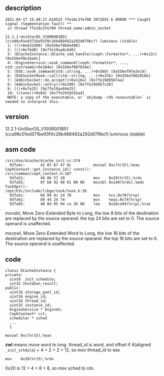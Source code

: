 ## description
```
2021-04-17 15:48:17.618525 7fe18c3fe700 3072691 6 ERROR *** Caught signal (Segmentation fault) **
 in thread 7fe18c3fe700 thread_name:admin_socket

12.2.1-UniStorOS_V100R001B51 (cca98c01ed371be93f0c26b488492a292d079bcf) luminous (stable)
 1: (()+0x632d90) [0x556ef0b0ed90]
 2: (()+0xf6d0) [0x7fe19aa8c6d0]
 3: (DCacheInstance::DCache_cmd_handle((ceph::Formatter*, ...)+0x12c) [0x556ef0e1ba4c]
 4: (EngineService::asok_command((ceph::Formatter*, ..., std::ostream&)+0x184e) [0x556ef087834e]
 5: (DSE::asok_command(std::string, ...)+0x568) [0x556ef07e2ec8]
 6: (DSESocketHook::call(std::string, ...)+0x25b) [0x556ef082016b]
 7: (AdminSocket::do_accept()+0x116a) [0x7fe19d9567aa]
 8: (AdminSocket::entry()+0x290) [0x7fe19d957c20]
 9: (()+0x7e25) [0x7fe19aa84e25]
 10: (clone()+0x6d) [0x7fe193dd1bad]
 NOTE: a copy of the executable, or `objdump -rdS <executable>` is needed to interpret this.

```

## version
12.2.1-UniStorOS_V100R001B51 (cca98c01ed371be93f0c26b488492a292d079bcf) luminous (stable)

##  asm code
```
/src/dse/dcache/dcache_init.cc:374
  93fa4c:       41 0f b7 47 0c          movzwl 0xc(%r15),%eax
CephContext::get_instance_id() const():
/src/common/ceph_context.h:187
  93fa51:       49 8b 57 20             mov    0x20(%r15),%rdx
  93fa55:       0f b6 92 40 01 00 00    movzbl 0x140(%rdx),%edx
TaskOpt():
/opt/h3c/include/libgo/task/task.h:36
  93fa5c:       66 89 4c 24 70          mov    %cx,0x70(%rsp)
  93fa61:       89 44 24 74             mov    %eax,0x74(%rsp)
  93fa65:       48 8d 05 94 ca 2b 00    lea    0x2bca94(%rip),%rax
```
movzbl, Move Zero-Extended Byte to Long, the low 8 bits of the destination are replaced by the source operand. the top 24 bits are set to 0. The source operand is unaffected.

movzwl, Move Zero-Extended Word to Long, the low 16 bits of the destination are replaced by the source operand. the top 16 bits are set to 0. The source operand is unaffected.

## code
```
classs DCacheInstance {
private: 
  uint8 _init_schedule;
  int32 shutdown_result;
public:
  uint16 storage_pool_id;
  uint16 engine_id;
  uint16 thread_id;
  uint32 instance_id;
  EngineService * EngineS;
  CephContext* cct;
  scheduler * sched
  ...
  }
```
```
movzwl 0xc(%r15),%eax
```
**zwl** means move word to long.
thread_id is word, and offset if 4(aligned `_init_schdule`) + 4 + 2 + 2 = 12, so mov thread_id to eax

```
mov    0x20(%r15),%rdx
```
0x20 is 12 + 4 + 8 + 8, so mov sched to rdx.


